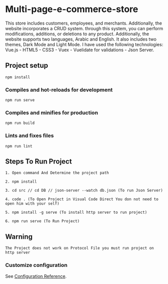 # Multi-page-e-commerce-store
This store includes customers, employees, and merchants. Additionally, the website incorporates a CRUD system.
through this system, you can perform modifications, additions, or deletions to any product.
Additionally, the website supports two languages, Arabic and English. It also includes two themes, Dark Mode and Light Mode.
I have used the following technologies: Vue.js - HTML5 - CSS3 - Vuex - Vuelidate for validations - Json Server.

## Project setup
```
npm install
```

### Compiles and hot-reloads for development
```
npm run serve
```

### Compiles and minifies for production
```
npm run build
```

### Lints and fixes files
```
npm run lint
```

## Steps To Run Project
``` 
1. Open command And Determine the project path
```
```
2. npm install
```
``` 
3. cd src // cd DB // json-server --watch db.json (To run Json Server)
```
``` 
4. code . (To Open Project in Visual Code Direct You don not need to open him with your self)
```
```
5. npm install -g serve (To install http server to run project)
```

```
6. npm run serve (To Run Project)
```

## Warning

```
The Project does not work on Protocol File you must run project on http server
```



### Customize configuration
See [Configuration Reference](https://cli.vuejs.org/config/).

